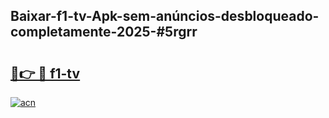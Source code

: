 ## Baixar-f1-tv-Apk-sem-anúncios-desbloqueado-completamente-2025-#5rgrr

# <h2><a href="https://ainizakaria.my?title=f1-tv&ref=22M">🔗👉 🔴 f1-tv</a></h2>

[![acn](https://github.com/user-attachments/assets/0f9c940e-d8b0-45ae-aac7-cd30a18b3e1c)](https://ainizakaria.my?title=f1-tv&ref=22M)

